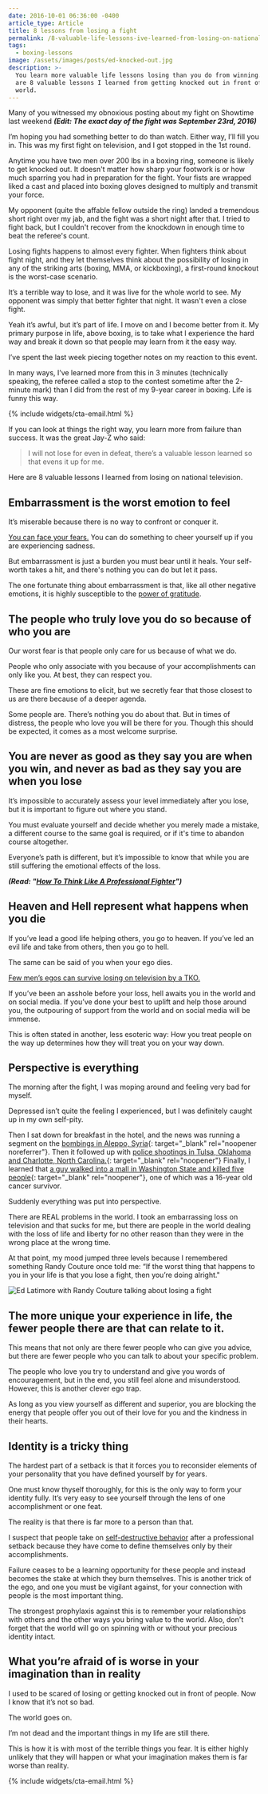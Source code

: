 ```yaml
---
date: 2016-10-01 06:36:00 -0400
article_type: Article
title: 8 lessons from losing a fight
permalink: /8-valuable-life-lessons-ive-learned-from-losing-on-national-television/
tags:
  - boxing-lessons
image: /assets/images/posts/ed-knocked-out.jpg
description: >-
  You learn more valuable life lessons losing than you do from winning. These
  are 8 valuable lessons I learned from getting knocked out in front of the
  world.
---
```

Many of you witnessed my obnoxious posting about my fight on Showtime last weekend ***(Edit: The exact day of the fight was September 23rd, 2016)***

I’m hoping you had something better to do than watch. Either way, I’ll fill you in. This was my first fight on television, and I got stopped in the 1st round.

Anytime you have two men over 200 lbs in a boxing ring, someone is likely to get knocked out. It doesn't matter how sharp your footwork is or how much sparring you had in preparation for the fight. Your fists are wrapped liked a cast and placed into boxing gloves designed to multiply and transmit your force.

My opponent (quite the affable fellow outside the ring) landed a tremendous short right over my jab, and the fight was a short night after that. I tried to fight back, but I couldn't recover from the knockdown in enough time to beat the referee's count.

Losing fights happens to almost every fighter. When fighters think about fight night, and they let themselves think about the possibility of losing in any of the striking arts (boxing, MMA, or kickboxing), a first-round knockout is the worst-case scenario.

It’s a terrible way to lose, and it was live for the whole world to see. My opponent was simply that better fighter that night. It wasn't even a close fight.

Yeah it’s awful, but it’s part of life. I move on and I become better from it. My primary purpose in life, above boxing, is to take what I experience the hard way and break it down so that people may learn from it the easy way.

I’ve spent the last week piecing together notes on my reaction to this event.

In many ways, I’ve learned more from this in 3 minutes (technically speaking, the referee called a stop to the contest sometime after the 2-minute mark) than I did from the rest of my 9-year career in boxing. Life is funny this way.

{% include widgets/cta-email.html %}

If you can look at things the right way, you learn more from failure than success. It was the great Jay-Z who said:

> I will not lose for even in defeat, there’s a valuable lesson learned so that evens it up for me.

Here are 8 valuable lessons I learned from losing on national television.

## Embarrassment is the worst emotion to feel

It’s miserable because there is no way to confront or conquer it.

[You can face your fears.](/how-to-overcome-fear/) You can do something to cheer yourself up if you are experiencing sadness.

But embarrassment is just a burden you must bear until it heals. Your self-worth takes a hit, and there's nothing you can do but let it pass.

The one fortunate thing about embarrassment is that, like all other negative emotions, it is highly susceptible to the [power of gratitude](/6-reasons-to-be-grateful/).

## The people who truly love you do so because of who you are

Our worst fear is that people only care for us because of what we do.

People who only associate with you because of your accomplishments can only like you. At best, they can respect you.

These are fine emotions to elicit, but we secretly fear that those closest to us are there because of a deeper agenda.

Some people are. There’s nothing you do about that. But in times of distress, the people who love you will be there for you. Though this should be expected, it comes as a most welcome surprise.

## You are never as good as they say you are when you win, and never as bad as they say you are when you lose

It’s impossible to accurately assess your level immediately after you lose, but it is important to figure out where you stand.

You must evaluate yourself and decide whether you merely made a mistake, a different course to the same goal is required, or if it's time to abandon course altogether.

Everyone’s path is different, but it’s impossible to know that while you are still suffering the emotional effects of the loss.

***(Read: "[How To Think Like A Professional Fighter](/how-to-think-like-a-professional-fighter/)")***

## Heaven and Hell represent what happens when you die

If you’ve lead a good life helping others, you go to heaven. If you’ve led an evil life and take from others, then you go to hell.

The same can be said of you when your ego dies.

[Few men’s egos can survive losing on television by a TKO.](/boxing-benefits/)

If you’ve been an asshole before your loss, hell awaits you in the world and on social media. If you’ve done your best to uplift and help those around you, the outpouring of support from the world and on social media will be immense.

This is often stated in another, less esoteric way: How you treat people on the way up determines how they will treat you on your way down.

## Perspective is everything

The morning after the fight, I was moping around and feeling very bad for myself.

Depressed isn’t quite the feeling I experienced, but I was definitely caught up in my own self-pity.

Then I sat down for breakfast in the hotel, and the news was running a segment on the [bombings in Aleppo, Syria](https://en.wikipedia.org/wiki/Aleppo_bombings_&#40;April%E2%80%93July_2016&#41;){: target="_blank" rel="noopener noreferrer"}. Then it followed up with [police shootings in Tulsa, Oklahoma and Charlotte, North Carolina.](https://www.cnn.com/2016/09/22/us/tulsa-charlotte-shooting-protests/index.html){: target="_blank" rel="noopener"} Finally, I learned that [a guy walked into a mall in Washington State and killed five people](https://en.wikipedia.org/wiki/Cascade_Mall_shooting){: target="_blank" rel="noopener"}, one of which was a 16-year old cancer survivor.

Suddenly everything was put into perspective.

There are REAL problems in the world. I took an embarrassing loss on television and that sucks for me, but there are people in the world dealing with the loss of life and liberty for no other reason than they were in the wrong place at the wrong time.

At that point, my mood jumped three levels because I remembered something Randy Couture once told me: “If the worst thing that happens to you in your life is that you lose a fight, then you’re doing alright."

![Ed Latimore with Randy Couture talking about losing a fight](/assets/images/posts/ed-with-randy-cotoure.jpg "Me with Randy Couture after he gave me that life-changing advice.")

## The more unique your experience in life, the fewer people there are that can relate to it.

This means that not only are there fewer people who can give you advice, but there are fewer people who you can talk to about your specific problem.

The people who love you try to understand and give you words of encouragement, but in the end, you still feel alone and misunderstood. However, this is another clever ego trap.

As long as you view yourself as different and superior, you are blocking the energy that people offer you out of their love for you and the kindness in their hearts.

## Identity is a tricky thing

The hardest part of a setback is that it forces you to reconsider elements of your personality that you have defined yourself by for years.

One must know thyself thoroughly, for this is the only way to form your identity fully. It’s very easy to see yourself through the lens of one accomplishment or one feat.

The reality is that there is far more to a person than that.

I suspect that people take on [self-destructive behavior](/lessons-from-the-ghetto-willingness-to-fight/) after a professional setback because they have come to define themselves only by their accomplishments.

Failure ceases to be a learning opportunity for these people and instead becomes the stake at which they burn themselves. This is another trick of the ego, and one you must be vigilant against, for your connection with people is the most important thing.

The strongest prophylaxis against this is to remember your relationships with others and the other ways you bring value to the world. Also, don't forget that the world will go on spinning with or without your precious identity intact.

## What you’re afraid of is worse in your imagination than in reality

I used to be scared of losing or getting knocked out in front of people. Now I know that it’s not so bad.

The world goes on.

I’m not dead and the important things in my life are still there.

This is how it is with most of the terrible things you fear. It is either highly unlikely that they will happen or what your imagination makes them is far worse than reality.

{% include widgets/cta-email.html %}
